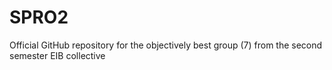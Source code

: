 # SPRO2
Official GitHub repository for the objectively best group (7) from the second semester EIB collective
